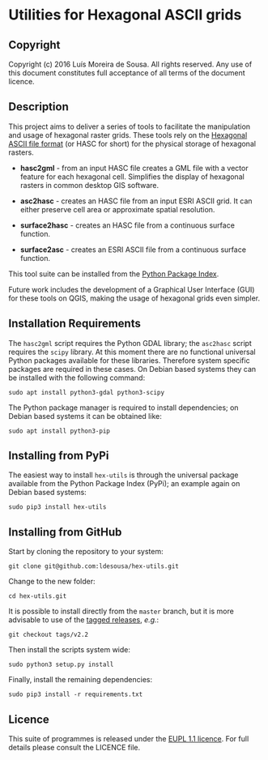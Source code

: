 Utilities for Hexagonal ASCII grids
===============================================================================


Copyright
-------------------------------------------------------------------------------

Copyright (c) 2016 Luís Moreira de Sousa. All rights reserved. 
Any use of this document constitutes full acceptance of all terms of the 
document licence.


Description
-------------------------------------------------------------------------------

This project aims to deliver a series of tools to facilitate the manipulation 
and usage of hexagonal raster grids. These tools rely on the 
[Hexagonal ASCII file format](https://github.com/ldesousa/HexAsciiBNF) 
(or HASC for short) for the physical storage of hexagonal rasters.

 - **hasc2gml** - from an input HASC file creates a GML file with a vector feature for each hexagonal cell. Simplifies the display of hexagonal rasters in common desktop GIS software.
 
 - **asc2hasc** - creates an HASC file from an input ESRI ASCII grid. It can either preserve cell area or approximate spatial resolution.
 
 - **surface2hasc** - creates an HASC file from a continuous surface function.
 
 - **surface2asc** - creates an ESRI ASCII file from a continuous surface function.
 
This tool suite can be installed from the [Python Package Index](https://pypi.python.org/pypi/hex-utils).

Future work includes the development of a Graphical User Interface (GUI) for 
these tools on QGIS, making the usage of hexagonal grids even simpler.


Installation Requirements
-------------------------------------------------------------------------------

The `hasc2gml` script requires the Python GDAL library; the `asc2hasc` script 
requires the `scipy` library. At this moment there are no functional universal 
Python packages available for these libraries. Therefore system specific 
packages are required in these cases. On Debian based systems they can be 
installed with the following command:

`sudo apt install python3-gdal python3-scipy` 

The Python package manager is required to install dependencies; on Debian based 
systems it can be obtained like:

`sudo apt install python3-pip`

Installing from PyPi
-------------------------------------------------------------------------------

The easiest way to install `hex-utils` is through the universal package 
available from the Python Package Index (PyPi); an example again on Debian 
based systems:

`sudo pip3 install hex-utils`

Installing from GitHub
-------------------------------------------------------------------------------

Start by cloning the repository to your system:

`git clone git@github.com:ldesousa/hex-utils.git`

Change to the new folder:

`cd hex-utils.git`

It is possible to install directly from the `master` branch, but it is more 
advisable to use of the [tagged releases](https://github.com/ldesousa/hex-utils/releases), 
*e.g.*:

`git checkout tags/v2.2`

Then install the scripts system wide:

`sudo python3 setup.py install`

Finally, install the remaining dependencies:

`sudo pip3 install -r requirements.txt`

Licence
-------------------------------------------------------------------------------

This suite of programmes is released under the [EUPL 1.1 licence](https://joinup.ec.europa.eu/community/eupl/og_page/introduction-eupl-licence). 
For full details please consult the LICENCE file.
